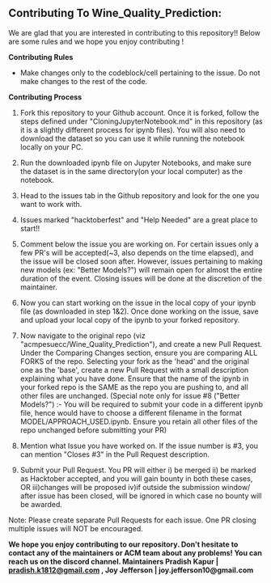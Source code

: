 ## Contributing To Wine_Quality_Prediction:
We are glad that you are interested in contributing to this repository!!
Below are some rules and we hope you enjoy contributing !

**Contributing Rules**
* Make changes only to the codeblock/cell pertaining to the issue. Do not make changes to the rest of the code.

**Contributing Process**
1. Fork this repository to your Github account. Once it is forked, follow the steps defined under "CloningJupyterNotebook.md" in this repository (as it is a slightly different process for ipynb files). You will also need to download the dataset so you can use it while running the notebook locally on your PC.

2. Run the downloaded ipynb file on Jupyter Notebooks, and make sure the dataset is in the same directory(on your local computer) as the notebook.

3. Head to the issues tab in the Github repository and look for the one you want to work with.

4. Issues marked "hacktoberfest" and "Help Needed" are a great place to start!!

5. Comment below the issue you are working on. For certain issues only a few PR's will be accepted(~3, also depends on the time elapsed), and the issue will be closed soon after. However, issues pertaining to making new models (ex: "Better Models?") will remain open for almost the entire duration of the event. Closing issues will be done at the discretion of the maintainer.

6. Now you can start working on the issue in the local copy of your ipynb file (as downloaded in step 1&2). Once done working on the issue, save and upload your local copy of the ipynb to your forked repository. 

7. Now navigate to the original repo (viz "acmpesuecc/Wine_Quality_Prediction"), and create a new Pull Request. Under the Comparing Changes section, ensure you are comparing ALL FORKS of the repo. Selecting your fork as the 'head' and the original one as the 'base', create a new Pull Request with a small description explaining what you have done. Ensure that the name of the ipynb in your forked repo is the SAME as the repo you are pushing to, and all other files are unchanged.
(Special note only for issue #8 ("Better Models?") :- You will be required to submit your code in a different ipynb file, hence would have to choose a different filename in the format MODEL/APPROACH_USED.ipynb. Ensure you retain all other files of the repo unchanged before submitting your PR)

8. Mention what Issue you have worked on. If the issue number is #3, you can mention "Closes #3" in the Pull Request description.

9. Submit your Pull Request. You PR will either i) be merged ii) be marked as Hacktober accepted, and you will gain bounty in both these cases, 
OR iii)changes will be proposed iv)if outside the submission window/ after issue has been closed, will be ignored in which case no bounty will be awarded.

Note: Please create separate Pull Requests for each issue. One PR closing multiple issues will NOT be encouraged.


__We hope you enjoy contributing to our repository. Don't hesitate to contact any of the maintainers or ACM team about any problems! You can reach us on the discord channel.
Maintainers Pradish Kapur | pradish.k1812@gmail.com , Joy Jefferson | joy.jefferson10@gmail.com__
